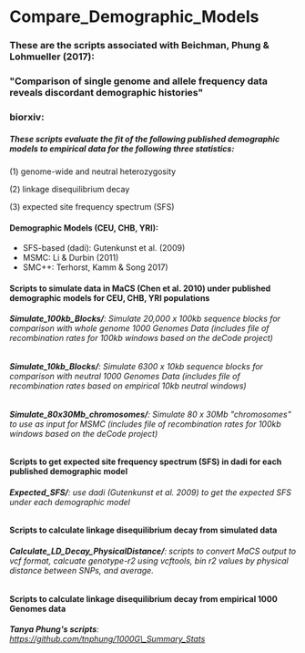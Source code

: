 # Compare\_Demographic_Models
### These are the scripts associated with Beichman, Phung & Lohmueller (2017): 
### "Comparison of single genome and allele frequency data reveals discordant demographic histories"
### biorxiv: 


##### _These scripts evaluate the fit of the following published demographic models to empirical data for the following three statistics:_

(1) genome-wide and neutral heterozygosity 

(2) linkage disequilibrium decay

(3) expected site frequency spectrum (SFS)

#### Demographic Models (CEU, CHB, YRI): 

* SFS-based (dadi): Gutenkunst et al. (2009)
* MSMC: Li & Durbin (2011) 
* SMC++: Terhorst, Kamm & Song 2017)

#### Scripts to simulate data in MaCS (Chen et al. 2010) under published demographic models for CEU, CHB, YRI populations

###### **Simulate\_100kb_Blocks/**: Simulate 20,000 x 100kb sequence blocks for comparison with whole genome 1000 Genomes Data (includes file of recombination rates for 100kb windows based on the deCode project)

###### **Simulate\_10kb_Blocks/**: Simulate 6300 x 10kb sequence blocks for comparison with neutral 1000 Genomes Data (includes file of recombination rates based on empirical 10kb neutral windows)

###### **Simulate\_80x30Mb_chromosomes/**: Simulate 80 x 30Mb "chromosomes" to use as input for MSMC (includes file of recombination rates for 100kb windows based on the deCode project)

#### Scripts to get expected site frequency spectrum (SFS) in dadi for each published demographic model 

###### **Expected\_SFS/**: use dadi (Gutenkunst et al. 2009) to get the expected SFS under each demographic model


#### Scripts to calculate linkage disequilibrium decay from simulated data

###### **Calculate\_LD\_Decay\_PhysicalDistance/**: scripts to convert MaCS output to vcf format, calcuate genotype-r2 using vcftools, bin r2 values by physical distance between SNPs, and average. 

#### Scripts to calculate linkage disequilibrium decay from empirical 1000 Genomes data

###### **Tanya Phung's scripts**: https://github.com/tnphung/1000G\_Summary_Stats
